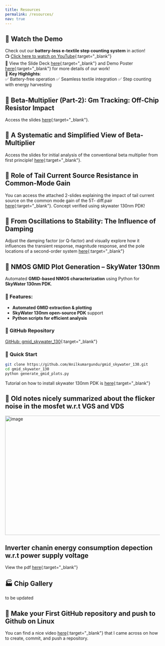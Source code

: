 ```yaml
---
title: Resources
permalink: /resources/
nav: true
---
```


## 🎥 Watch the Demo  
Check out our **battery-less e-textile step counting system** in action!  
📺 [Click here to watch on YouTube](https://www.youtube.com/watch?v=TVmZA9vIDyw){:target="_blank"}  
📑 View the Slide Deck [here](/files/VLSI_2024_Session_C27_v3.pdf){:target="_blank"} and Demo Poster [here](/files/2024_VLSI_Demo_Poster.pdf){:target="_blank"} for more details of our work!  
🚀 **Key Highlights**:  
✅ Battery-free operation  ✅ Seamless textile integration  ✅ Step counting with energy harvesting

## 📌 Beta-Multiplier (Part-2): Gm Tracking: Off-Chip Resistor Impact 
Access the slides [here](/files/BETA_MULTIPLIER_PART_2.pdf){:target="_blank"}.


## 📌 A Systematic and Simplified View of Beta-Multiplier
Access the slides for initial analysis of the conventional beta multiplier from first principle! [here](/files/BETA_MULTIPLIER.pdf){:target="_blank"}. 

## 📌 Role of Tail Current Source Resistance in Common-Mode Gain
You can access the attached 2-slides explaining the impact of tail current source on the common mode gain of the 5T- diff.pair [here](/files/COMMON_MODE_GAIN.pdf){:target="_blank"}. Concept verified using skywater 130nm PDK! 

## 📌 From Oscillations to Stability: The Influence of Damping
Adjust the damping factor (or Q-factor) and visually explore how it influences the transient response, magnitude response, and the pole locations of a second-order system [here](https://anilkumargunduappio-vn7g32vsgc8x5qsybdbuqx.streamlit.app/){:target="_blank"}

## 📌 NMOS GMID Plot Generation – SkyWater 130nm
Automated **GMID-based NMOS characterization** using Python for **SkyWater 130nm PDK**.
### 🔹 Features:  
- **Automated GMID extraction & plotting**
- **SkyWater 130nm open-source PDK** support
- **Python scripts for efficient analysis**  
### 📂 **GitHub Repository**
[GitHub: gmid_skywater_130](https://github.com/Anilkumargundu/gmid_skywater_130){:target="_blank"}  
### 🚀 **Quick Start**
```bash
git clone https://github.com/Anilkumargundu/gmid_skywater_130.git
cd gmid_skywater_130
python generate_gmid_plots.py
```
Tutorial on how to install skywater 130nm PDK is [here](https://github.com/bmurmann/EE628.git){:target="_blank"}

## 📌 Old notes nicely summarized about the flicker noise in the mosfet w.r.t VGS and VDS
<img width="527" height="387" alt="image" src="https://github.com/user-attachments/assets/6ca4227f-32d4-4247-801a-f6012c591ae1" />




## Inverter chanin energy consumption depection w.r.t power supply voltage
View the pdf [here](/files/noise_in_mosfet.pdf){:target="_blank"}

## 🏭 Chip Gallery
to be updated
 
## 📌 Make your First GitHub repository and push to Github on Linux
You can find a nice video [here](https://www.youtube.com/watch?v=bvi37IbJXS4){:target="_blank"} that I came across on how to create, commit, and push a repository.
